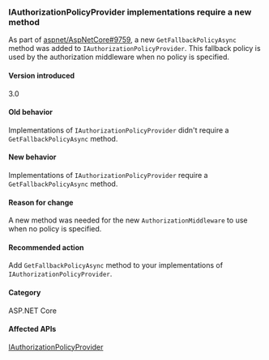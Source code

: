 ### IAuthorizationPolicyProvider implementations require a new method

As part of [aspnet/AspNetCore#9759](https://github.com/aspnet/AspNetCore/pull/9759), a new `GetFallbackPolicyAsync` method was added to `IAuthorizationPolicyProvider`. This fallback policy is used by the authorization middleware when no policy is specified.

#### Version introduced

3.0

#### Old behavior

Implementations of `IAuthorizationPolicyProvider` didn't require a `GetFallbackPolicyAsync` method.

#### New behavior

Implementations of `IAuthorizationPolicyProvider` require a `GetFallbackPolicyAsync` method.

#### Reason for change

A new method was needed for the new `AuthorizationMiddleware` to use when no policy is specified.

#### Recommended action

Add `GetFallbackPolicyAsync` method to your implementations of `IAuthorizationPolicyProvider`.

#### Category

ASP.NET Core

#### Affected APIs

[IAuthorizationPolicyProvider](/dotnet/api/microsoft.aspnetcore.authorization.iauthorizationpolicyprovider?view=aspnetcore-2.2)
